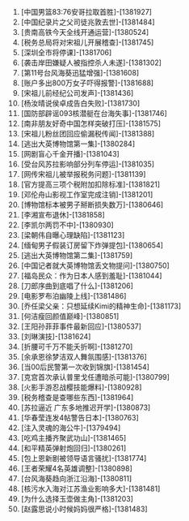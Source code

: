 
1. [中国男篮83:76安哥拉取首胜]-[1381927]
1. [中国纪录片之父司徒兆敦去世]-[1381484]
1. [贵南高铁今天全线开通运营]-[1380524]
1. [税务总局将对宋祖儿开展稽查]-[1381745]
1. [深圳全市将停课]-[1381706]
1. [袭击岸田嫌疑人被指控杀人未遂]-[1381302]
1. [第11号台风海葵迅猛增强]-[1381608]
1. [账户多出800万女子吓得报警]-[1381688]
1. [宋祖儿前经纪公司发声]-[1381436]
1. [杨汝晴说侯卓成告白失败]-[1381730]
1. [国防部辟谣093核潜艇在台海失事]-[1381746]
1. [南非朋友好奇中国怎样突破打压]-[1381575]
1. [宋祖儿粉丝团回应偷漏税传闻]-[1381388]
1. [逃出大英博物馆第一集]-[1380284]
1. [网剧盲心千金开播]-[1381043]
1. [受台风苏拉影响部分列车停运]-[1381035]
1. [网传宋祖儿被举报税务问题]-[1381139]
1. [官方提高三项个税附加扣除标准]-[1381821]
1. [邓伦舟山影视工作室完成注销]-[1381201]
1. [博物馆标本被男子掰断损失数万]-[1380646]
1. [李湘宣布退休]-[1381858]
1. [李凯尔两罚不中]-[1380930]
1. [梁朝伟自曝心理缺陷]-[1381123]
1. [缅甸男子假装订房留下炸弹提包]-[1380654]
1. [逃出大英博物馆第二集]-[1381759]
1. [中国记者就大英博物馆丢文物提问]-[1380750]
1. [福岛民众：作为日本人感到羞耻]-[1381044]
1. [刀郎序曲到底唱了什么]-[1381206]
1. [电影罗布泊幽陵上线]-[1381486]
1. [乔任梁父亲：只想延续Kimi的精神生命]-[1381173]
1. [何洁瘦回颜值巅峰]-[1380851]
1. [王阳孙菲菲事件最新回应]-[1380537]
1. [刘琳演技]-[1381624]
1. [折腰可千万不能夭折啊]-[1381270]
1. [余承恩徐梦洁双人舞氛围感]-[1381376]
1. [当00后民警第一次收到锦旗]-[1381454]
1. [克宫首次承认普里戈任遭暗杀可能]-[1380799]
1. [火影手游忍战樱技能爆料]-[1380928]
1. [税务稽查是查哪些东西]-[1381964]
1. [苏拉逼近 广东多地推迟开学]-[1380873]
1. [华春莹连发4帖警告日本]-[1380763]
1. [注入灵魂的海公牛]-[1379494]
1. [吃鸡主播齐聚武功山]-[1381465]
1. [和平精英弹射炮回归]-[1380261]
1. [包上恩新剧被领导语言骚扰]-[1381774]
1. [王者荣耀4名英雄调整]-[1380898]
1. [台风海葵趋向浙江沿海]-[1380811]
1. [核污水入海对江苏渔业影响多大]-[1381481]
1. [为什么选择玉壶做主角]-[1381203]
1. [赵露思说小时候妈妈很严格]-[1381483]